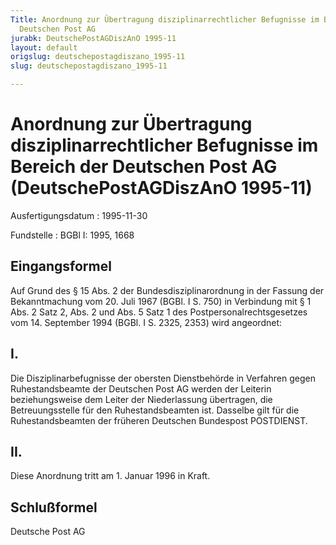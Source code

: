 ```yaml
---
Title: Anordnung zur Übertragung disziplinarrechtlicher Befugnisse im Bereich der
  Deutschen Post AG
jurabk: DeutschePostAGDiszAnO 1995-11
layout: default
origslug: deutschepostagdiszano_1995-11
slug: deutschepostagdiszano_1995-11

---
```


# Anordnung zur Übertragung disziplinarrechtlicher Befugnisse im Bereich der Deutschen Post AG (DeutschePostAGDiszAnO 1995-11)

Ausfertigungsdatum
:   1995-11-30

Fundstelle
:   BGBl I: 1995, 1668



## Eingangsformel

Auf Grund des § 15 Abs. 2 der Bundesdisziplinarordnung in der Fassung
der Bekanntmachung vom 20. Juli 1967 (BGBl. I S. 750) in Verbindung
mit § 1 Abs. 2 Satz 2, Abs. 2 und Abs. 5 Satz 1 des
Postpersonalrechtsgesetzes vom 14. September 1994 (BGBl. I S. 2325,
2353) wird angeordnet:


## I.

Die Disziplinarbefugnisse der obersten Dienstbehörde in Verfahren
gegen Ruhestandsbeamte der Deutschen Post AG werden der Leiterin
beziehungsweise dem Leiter der Niederlassung übertragen, die
Betreuungsstelle für den Ruhestandsbeamten ist. Dasselbe gilt für die
Ruhestandsbeamten der früheren Deutschen Bundespost POSTDIENST.


## II.

Diese Anordnung tritt am 1. Januar 1996 in Kraft.


## Schlußformel

Deutsche Post AG

